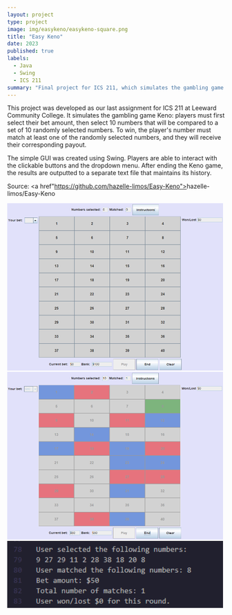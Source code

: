 ```yaml
---
layout: project
type: project
image: img/easykeno/easykeno-square.png
title: "Easy Keno"
date: 2023
published: true
labels:
  - Java
  - Swing
  - ICS 211
summary: "Final project for ICS 211, which simulates the gambling game Keno."
---
```


This project was developed as our last assignment for ICS 211 at Leeward Community College. It simulates the gambling game Keno: players must first select their bet amount, then select 10 numbers that will be compared to a set of 10 randomly selected numbers. To win, the player's number must match at least one of the randomly selected numbers, and they will receive their corresponding payout.

The simple GUI was created using Swing. Players are able to interact with the clickable buttons and the dropdown menu. After ending the Keno game, the results are outputted to a separate text file that maintains its history.

Source: <a href"https://github.com/hazelle-limos/Easy-Keno"><i class="large github icon "></i>hazelle-limos/Easy-Keno</a>

<div class="text-center p-4">
  <img width="500px" 
       src="../img/easykeno/easykeno-image-1.png" 
       class="img-thumbnail" >
  <img width="500px" 
       src="../img/easykeno/easykeno-image-2.png" 
       class="img-thumbnail" >
  <img width="500px" 
       src="../img/easykeno/easykeno-image-3.png" 
       class="img-thumbnail" >
</div>
